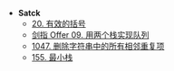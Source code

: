 - **Satck**
  - [20. 有效的括号](leetcode/stack/20.md)
  - [剑指 Offer 09. 用两个栈实现队列](leetcode/stack/剑指Offer09.md)
  - [1047. 删除字符串中的所有相邻重复项](leetcode/stack/1047.md)
  - [155. 最小栈](leetcode/stack/155.md)
 